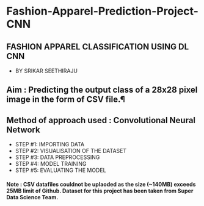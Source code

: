 # Fashion-Apparel-Prediction-Project-CNN

## FASHION APPAREL CLASSIFICATION USING DL CNN
  - BY SRIKAR SEETHIRAJU

## Aim : Predicting the output class of a 28x28 pixel image in the form of CSV file.¶

## Method of approach used : Convolutional Neural Network
  - STEP #1: IMPORTING DATA
  - STEP #2: VISUALISATION OF THE DATASET
  - STEP #3: DATA PREPROCESSING
  - STEP #4: MODEL TRAINING
  - STEP #5: EVALUATING THE MODEL

#### Note : CSV datafiles couldnot be uplaoded as the size (~140MB) exceeds 25MB limit of Github. Dataset for this project has been taken from Super Data Science Team.
